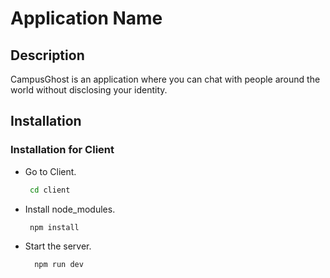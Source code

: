 # Application Name

## Description
CampusGhost is an application where you can chat with people around the world without disclosing your identity.


## Installation

### Installation for Client
* Go to Client.

    ```bash
     cd client
    ```
* Install node_modules.

    ```bash
     npm install
    ```
* Start the server.

    ```bash
      npm run dev
    ```


